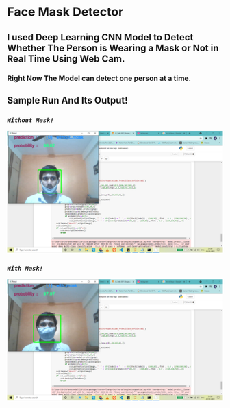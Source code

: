 # Face Mask Detector
## I used Deep Learning CNN Model to Detect Whether The Person is Wearing a Mask or Not in Real Time Using Web Cam.
### Right Now The Model can detect one person at a time.
## **Sample Run And Its Output!**
### *`Without Mask!`*
![](https://github.com/srajan-kiyotaka/Face-Mask-Detector/blob/master/Sample_Result/ss10.png)
### *`With Mask!`*
![](https://github.com/srajan-kiyotaka/Face-Mask-Detector/blob/master/Sample_Result/ss9.png)
